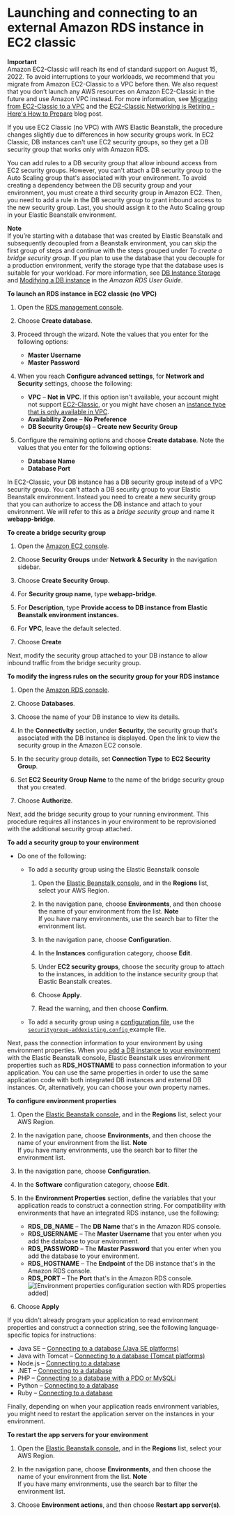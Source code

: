 # Launching and connecting to an external Amazon RDS instance in EC2 classic<a name="rds-external-ec2classic"></a>

**Important**  
Amazon EC2\-Classic will reach its end of standard support on August 15, 2022\. To avoid interruptions to your workloads, we recommend that you migrate from Amazon EC2\-Classic to a VPC before then\. We also request that you don’t launch any AWS resources on Amazon EC2\-Classic in the future and use Amazon VPC instead\. For more information, see [Migrating from EC2\-Classic to a VPC](vpc-ec2migration.md) and the [EC2\-Classic Networking is Retiring \- Here's How to Prepare](http://aws.amazon.com/blogs/aws/ec2-classic-is-retiring-heres-how-to-prepare/) blog post\. 

If you use EC2 Classic \(no VPC\) with AWS Elastic Beanstalk, the procedure changes slightly due to differences in how security groups work\. In EC2 Classic, DB instances can't use EC2 security groups, so they get a DB security group that works only with Amazon RDS\.

You can add rules to a DB security group that allow inbound access from EC2 security groups\. However, you can't attach a DB security group to the Auto Scaling group that's associated with your environment\. To avoid creating a dependency between the DB security group and your environment, you must create a third security group in Amazon EC2\. Then, you need to add a rule in the DB security group to grant inbound access to the new security group\. Last, you should assign it to the Auto Scaling group in your Elastic Beanstalk environment\.

**Note**  
If you’re starting with a database that was created by Elastic Beanstalk and subsequently decoupled from a Beanstalk environment, you can skip the first group of steps and continue with the steps grouped under *To create a bridge security group*\. 
 If you plan to use the database that you decouple for a production environment, verify the storage type that the database uses is suitable for your workload\. For more information, see [DB Instance Storage](https://docs.aws.amazon.com/AmazonRDS/latest/UserGuide/CHAP_Storage.html) and [Modifying a DB instance](https://docs.aws.amazon.com/AmazonRDS/latest/UserGuide/Overview.DBInstance.Modifying.html) in the *Amazon RDS User Guide*\. 

**To launch an RDS instance in EC2 classic \(no VPC\)**

1. Open the [RDS management console](https://console.aws.amazon.com/rds/home)\.

1. Choose **Create database**\.

1. Proceed through the wizard\. Note the values that you enter for the following options:
   + **Master Username**
   + **Master Password**

1. When you reach **Configure advanced settings**, for **Network and Security** settings, choose the following:
   + **VPC** – **Not in VPC**\. If this option isn't available, your account might not support [EC2\-Classic](https://docs.aws.amazon.com/AWSEC2/latest/UserGuide/ec2-supported-platforms.html), or you might have chosen an [instance type that is only available in VPC](https://docs.aws.amazon.com/AWSEC2/latest/UserGuide/using-vpc.html#vpc-only-instance-types)\.
   + **Availability Zone** – **No Preference**
   + **DB Security Group\(s\)** – **Create new Security Group**

1. Configure the remaining options and choose **Create database**\. Note the values that you enter for the following options:
   + **Database Name**
   + **Database Port**

In EC2\-Classic, your DB instance has a DB security group instead of a VPC security group\. You can't attach a DB security group to your Elastic Beanstalk environment\. Instead you need to create a new security group that you can authorize to access the DB instance and attach to your environment\. We will refer to this as a *bridge security group* and name it **webapp\-bridge**\.

**To create a bridge security group**

1. Open the [Amazon EC2 console](https://console.aws.amazon.com/ec2/v2/home)\.

1. Choose **Security Groups** under **Network & Security** in the navigation sidebar\.

1. Choose **Create Security Group**\.

1. For **Security group name**, type **webapp\-bridge**\.

1. For **Description**, type **Provide access to DB instance from Elastic Beanstalk environment instances\.**

1. For **VPC**, leave the default selected\.

1. Choose **Create**

Next, modify the security group attached to your DB instance to allow inbound traffic from the bridge security group\.

**To modify the ingress rules on the security group for your RDS instance**

1. Open the [Amazon RDS console](https://console.aws.amazon.com/rds/home)\.

1. Choose **Databases**\.

1. Choose the name of your DB instance to view its details\.

1. In the **Connectivity** section, under **Security**, the security group that's associated with the DB instance is displayed\. Open the link to view the security group in the Amazon EC2 console\.

1. In the security group details, set **Connection Type** to **EC2 Security Group**\.

1. Set **EC2 Security Group Name** to the name of the bridge security group that you created\.

1. Choose **Authorize**\.

Next, add the bridge security group to your running environment\. This procedure requires all instances in your environment to be reprovisioned with the additional security group attached\.

**To add a security group to your environment**
+ Do one of the following:
  + To add a security group using the Elastic Beanstalk console

    1. Open the [Elastic Beanstalk console](https://console.aws.amazon.com/elasticbeanstalk), and in the **Regions** list, select your AWS Region\.

    1. In the navigation pane, choose **Environments**, and then choose the name of your environment from the list\.
**Note**  
If you have many environments, use the search bar to filter the environment list\.

    1. In the navigation pane, choose **Configuration**\.

    1. In the **Instances** configuration category, choose **Edit**\.

    1. Under **EC2 security groups**, choose the security group to attach to the instances, in addition to the instance security group that Elastic Beanstalk creates\.

    1. Choose **Apply**\.

    1. Read the warning, and then choose **Confirm**\.
  + To add a security group using a [configuration file](ebextensions.md), use the [`securitygroup-addexisting.config` ](https://github.com/awsdocs/elastic-beanstalk-samples/tree/master/configuration-files/aws-provided/security-configuration/securitygroup-addexisting.config) example file\.

Next, pass the connection information to your environment by using environment properties\. When you [add a DB instance to your environment](using-features.managing.db.md) with the Elastic Beanstalk console, Elastic Beanstalk uses environment properties such as **RDS\_HOSTNAME** to pass connection information to your application\. You can use the same properties in order to use the same application code with both integrated DB instances and external DB instances\. Or, alternatively, you can choose your own property names\.

**To configure environment properties**

1. Open the [Elastic Beanstalk console](https://console.aws.amazon.com/elasticbeanstalk), and in the **Regions** list, select your AWS Region\.

1. In the navigation pane, choose **Environments**, and then choose the name of your environment from the list\.
**Note**  
If you have many environments, use the search bar to filter the environment list\.

1. In the navigation pane, choose **Configuration**\.

1. In the **Software** configuration category, choose **Edit**\.

1. In the **Environment Properties** section, define the variables that your application reads to construct a connection string\. For compatibility with environments that have an integrated RDS instance, use the following:
   + **RDS\_DB\_NAME** – The **DB Name** that's in the Amazon RDS console\.
   + **RDS\_USERNAME** – The **Master Username** that you enter when you add the database to your environment\.
   + **RDS\_PASSWORD** – The **Master Password** that you enter when you add the database to your environment\.
   + **RDS\_HOSTNAME** – The **Endpoint** of the DB instance that's in the Amazon RDS console\. 
   + **RDS\_PORT** – The **Port** that's in the Amazon RDS console\.  
![\[Environment properties configuration section with RDS properties added\]](http://docs.aws.amazon.com/elasticbeanstalk/latest/dg/images/environment-cfg-envprops-rds.png)

1. Choose **Apply**

If you didn't already program your application to read environment properties and construct a connection string, see the following language\-specific topics for instructions:
+ Java SE – [Connecting to a database \(Java SE platforms\)](java-rds.md#java-rds-javase)
+ Java with Tomcat – [Connecting to a database \(Tomcat platforms\)](java-rds.md#java-rds-tomcat)
+ Node\.js – [Connecting to a database](create-deploy-nodejs.rds.md#nodejs-rds-connect)
+ \.NET – [Connecting to a database](create_deploy_NET.rds.md#dotnet-rds-connect)
+ PHP – [Connecting to a database with a PDO or MySQLi](create_deploy_PHP.rds.md#php-rds-connect)
+ Python – [Connecting to a database](create-deploy-python-rds.md#python-rds-connect)
+ Ruby – [Connecting to a database](create_deploy_Ruby.rds.md#ruby-rds-connect)

Finally, depending on when your application reads environment variables, you might need to restart the application server on the instances in your environment\.

**To restart the app servers for your environment**

1. Open the [Elastic Beanstalk console](https://console.aws.amazon.com/elasticbeanstalk), and in the **Regions** list, select your AWS Region\.

1. In the navigation pane, choose **Environments**, and then choose the name of your environment from the list\.
**Note**  
If you have many environments, use the search bar to filter the environment list\.

1. Choose **Environment actions**, and then choose **Restart app server\(s\)**\.